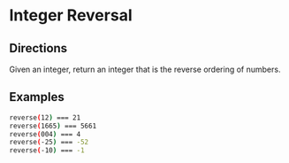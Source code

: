 # Integer Reversal

## Directions
Given an integer, return an integer that is the reverse ordering of numbers.

## Examples
```bash
reverse(12) === 21
reverse(1665) === 5661
reverse(004) === 4
reverse(-25) === -52
reverse(-10) === -1
```
